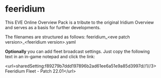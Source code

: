 # feeridium
This EVE Online Overview Pack is a tribute to the original Iridium Overview and serves as a basis for further developments.

The filenames are structured as follows:
feeridium_&lt;eve patch version&gt;_&lt;feeridium version&gt;.yaml

__Optionally__ you can add fleet broadcast settings. Just copy the following text in an in-game notepad and click the link:

&lt;url=sharedSetting:f89279b7ddd197896b2ad61ee6a51e9a85d3997d//1//3&gt;Feeridium Fleet - Patch 22.01&lt;/url&gt;